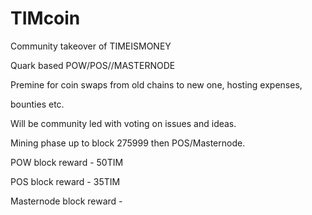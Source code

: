 # TIMcoin

Community takeover of TIMEISMONEY

Quark based POW/POS//MASTERNODE

Premine for coin swaps from old chains to new one, hosting expenses,

bounties etc.


Will be community led with voting on issues and ideas. 

Mining phase up to block 275999 then POS/Masternode.

POW block reward - 50TIM

POS block reward - 35TIM

Masternode block reward - 


